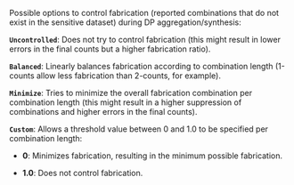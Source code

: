 Possible options to control fabrication (reported combinations that do not exist in the sensitive dataset) during DP aggregation/synthesis:

**`Uncontrolled`**:
Does not try to control fabrication (this might result in lower errors in the final counts but a higher fabrication ratio).

**`Balanced`**:
Linearly balances fabrication according to combination length (1-counts allow less fabrication than 2-counts, for example).

**`Minimize`**:
Tries to minimize the overall fabrication combination per combination length (this might result in a higher suppression of combinations and higher errors in the final counts).

**`Custom`**:
Allows a threshold value between 0 and 1.0 to be specified per combination length:

- **0**: Minimizes fabrication, resulting in the minimum possible fabrication.

- **1.0**: Does not control fabrication.
